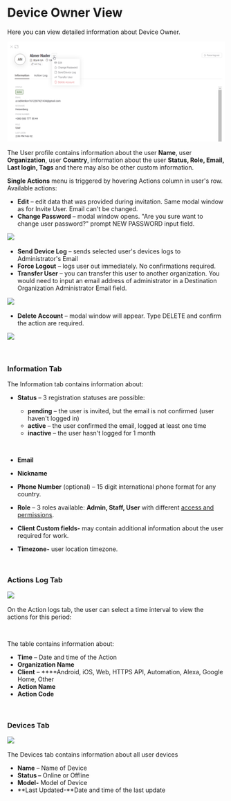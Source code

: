# Device Owner View

Here you can view detailed information about Device Owner.

![](../../../../.gitbook/assets/user-action-menu.png)

  
The User profile contains information about the user **Name**, user **Organization**, user **Country**, information about the user **Status, Role, Email, Last login, Tags** and there may also be other custom information.‌

**Single Actions** menu is triggered by hovering Actions column in user's row. Available actions:‌

* **Edit** – edit data that was provided during invitation. Same modal window as for Invite User. Email can't be changed.
* **Change Password** – modal window opens. "Are you sure want to change user password?" prompt NEW PASSWORD input field.

​![](https://gblobscdn.gitbook.com/assets%2F-MBFTVMf7L6S67HOuqVC%2F-MT6hiS0aI36GBjRsTba%2F-MT7-J3EfB8vlkdqR5OW%2FChange_Password_modal.PNG?alt=media&token=b92c2f4b-fe91-427c-95d3-736d7464cc82)‌

* **Send Device Log** – sends selected user's devices logs to Administrator's Email
* **Force Logout** – logs user out immediately. No confirmations required.
* **Transfer User** – you can transfer this user to another organization. You would need to input an email address of administrator in a Destination Organization Administrator Email field.

​![](https://gblobscdn.gitbook.com/assets%2F-MBFTVMf7L6S67HOuqVC%2F-MT6hiS0aI36GBjRsTba%2F-MT6zkeGOEe_spfFZUPp%2Ftransfer_user.PNG?alt=media&token=e8915d86-f0c6-4151-9f13-a5b6ad2c12f3)‌

* **Delete Account** – modal window will appear. Type DELETE and confirm the action are required.

​![](https://gblobscdn.gitbook.com/assets%2F-MBFTVMf7L6S67HOuqVC%2F-MT6hiS0aI36GBjRsTba%2F-MT6zIe4imh5mVGVucwl%2FDelete_user_modal.gif?alt=media&token=8842b895-d023-4f5e-9cb9-efa65eaeee5b)

​‌

### Information Tab <a id="information-tab"></a>

The Information tab contains information about:‌

* **Status** – 3 registration statuses are possible:

  * **pending** – the user is invited, but the email is not confirmed \(user haven't logged in\)
  * **active** – the user confirmed the email, logged at least one time
  * **inactive** – the user hasn't logged for 1 month

  ​

* **Email**
* **Nickname**
* **Phone Number** \(optional\) – 15 digit international phone format for any country.
* **Role** – 3 roles available: **Admin, Staff, User** with different [access and permissions](https://app.gitbook.com/@blynk-iot/s/en/web-dashboard/for-developers/settings/access).
* **Client Custom fields-** may contain additional information about the user required for work.
* **Timezone-** user location timezone.

‌

### Actions Log Tab <a id="actions-log-tab"></a>

​![](https://gblobscdn.gitbook.com/assets%2F-MBFTVMf7L6S67HOuqVC%2F-MUS_7EQcoNCzQbrQiOz%2F-MUS_gWYhC5mzbJCq72d%2Fuser%20action%20log.png?alt=media&token=80d3c559-3d40-4f85-9716-b5dbb84063e9)‌

On the Action logs tab, the user can select a time interval to view the actions for this period:

​‌

The table contains information about:‌

* **Time** – Date and time of the Action
* **Organization Name**
* **Client** – ****Android, iOS, Web, HTTPS API, Automation, Alexa, Google Home, Other
* **Action Name**
* **Action Code**

​‌

### Devices Tab <a id="devices-tab"></a>

​![](https://gblobscdn.gitbook.com/assets%2F-MBFTVMf7L6S67HOuqVC%2F-MUSamqSCHLYr7U5Z7QF%2F-MUSdpSqfjHB2TAIShly%2Fuser%20devices.png?alt=media&token=ea22b899-56c1-46c5-8122-777ba2286a8d)‌

The Devices tab contains information about all user devices‌

* **Name** – Name of Device
* **Status –** Online or Offline
* **Model-** Model of Device
* **Last Updated-**Date and time of the last update

